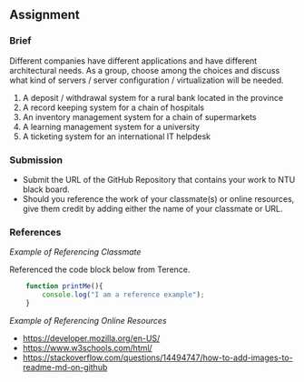 ## Assignment

### Brief

Different companies have different applications and have different architectural needs. As a group, choose among the choices and discuss what kind of servers / server configuration / virtualization will be needed.
1. A deposit / withdrawal system for a rural bank located in the province 
2. A record keeping system for a chain of hospitals
3. An inventory management system for a chain of supermarkets
4. A learning management system for a university
5. A ticketing system for an international IT helpdesk

### Submission 

- Submit the URL of the GitHub Repository that contains your work to NTU black board.
- Should you reference the work of your classmate(s) or online resources, give them credit by adding either the name of your classmate or URL. 

### References

_Example of Referencing Classmate_

Referenced the code block below from Terence.
```js
    function printMe(){
        console.log("I am a reference example");
    }
```

_Example of Referencing Online Resources_

- https://developer.mozilla.org/en-US/
- https://www.w3schools.com/html/
- https://stackoverflow.com/questions/14494747/how-to-add-images-to-readme-md-on-github

